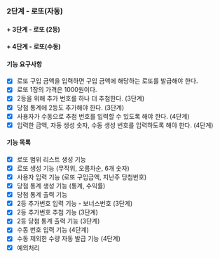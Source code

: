 ### 2단계 - 로또(자동)
#### + 3단계 - 로또 (2등)
#### + 4단계 - 로또(수동)

#### 기능 요구사항
-[x] 로또 구입 금액을 입력하면 구입 금액에 해당하는 로또를 발급해야 한다.
-[x] 로또 1장의 가격은 1000원이다.
-[x] 2등을 위해 추가 번호를 하나 더 추첨한다. (3단계)
-[x] 당첨 통계에 2등도 추가해야 한다. (3단계)
-[x] 사용자가 수동으로 추첨 번호를 입력할 수 있도록 해야 한다. (4단계)
-[x] 입력한 금액, 자동 생성 숫자, 수동 생성 번호를 입력하도록 해야 한다. (4단계)

#### 기능 목록
-[x] 로또 범위 리스트 생성 기능
-[x] 로또 생성 기능 (무작위, 오름차순, 6개 숫자)
-[x] 사용자 입력 기능 (로또 구입금액, 지난주 당첨번호)
-[x] 당첨 통계 생성 기능 (통계, 수익률)
-[x] 당첨 통계 출력 기능
-[x] 2등 추가번호 입력 기능 - 보너스번호 (3단계)
-[x] 2등 추가번호 추첨 기능 (3단계)
-[x] 2등 당첨 통계 출력 기능 (3단계)
-[x] 수동 번호 입력 기능 (4단계)
-[x] 수동 제외한 수량 자동 발급 기능 (4단계)
-[x] 예외처리